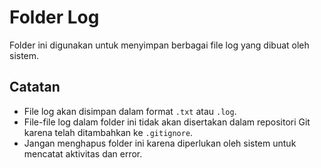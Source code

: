 # Folder Log

Folder ini digunakan untuk menyimpan berbagai file log yang dibuat oleh sistem.

## Catatan

* File log akan disimpan dalam format `.txt` atau `.log`.
* File-file log dalam folder ini tidak akan disertakan dalam repositori Git karena telah ditambahkan ke `.gitignore`.
* Jangan menghapus folder ini karena diperlukan oleh sistem untuk mencatat aktivitas dan error. 